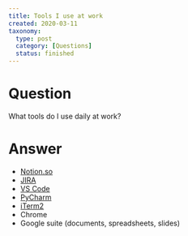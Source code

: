 ```yaml
---
title: Tools I use at work
created: 2020-03-11
taxonomy:
  type: post
  category: [Questions]
  status: finished
---
```


# Question
What tools do I use daily at work?

# Answer
* [Notion.so](http://notion.so/)
* [JIRA](https://www.atlassian.com/software/jira)
* [VS Code](https://code.visualstudio.com/)
* [PyCharm](https://www.jetbrains.com/pycharm/)
* [iTerm2](https://www.iterm2.com/)
* Chrome
* Google suite (documents, spreadsheets, slides)
